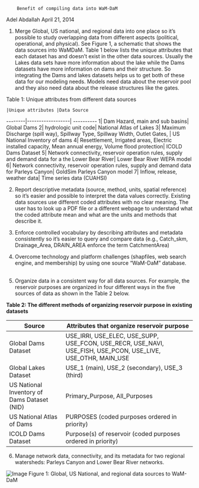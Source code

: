 		Benefit of compiling data into WaM-DaM
Adel Abdallah
April 21, 2014

1.	Merge Global, US national, and regional data into one place so it’s possible to study overlapping data from different aspects (political, operational, and physical). See Figure 1, a schematic that shows the data sources into WaMDaM.
Table 1 below lists the unique attributes that each dataset has and doesn’t exist in the other data sources. Usually the Lakes data sets have more information about the lake while the Dams datasets have more information on dams and their structure. So integrating the Dams and lakes datasets helps us to get both of these data for our modeling needs. Models need data about the reservoir pool and they also need data about the release structures like the gates.

Table 1: Unique attributes from different data sources 

	|Unique attributes |Data Source
--------|------------------| ----------
1|	Dam Hazard, main and sub basins|	Global Dams
2|	hydrologic unit code|	National Atlas of Lakes 
3|	Maximum Discharge (spill way), Spillway Type, Spillway Width, Outlet Gates, |	US National Inventory of dams 
4|	Resettlement, Irrigated areas, Electric installed capacity, Mean annual energy, Volume flood protection|	ICOLD Dams Dataset
5|	Network connectivity, reservoir operation rules, supply and demand data for a the Lower Bear River|	Lower Bear River WEPA model
6|	Network connectivity, reservoir operation rules, supply and demand data for Parleys Canyon|	GoldSim Parleys Canyon model
7|	Inflow, release, weather data|	Time series data (CUAHSI)

2.	Report descriptive metadata (source, method, units, spatial reference) so it’s easier and possible to interpret the data values correctly. Existing data sources use different coded attributes with no clear meaning. The user has to look up a PDF file or a different webpage to understand what the coded attribute mean and what are the units and methods that describe it.

3.	Enforce controlled vocabulary by describing attributes and metadata consistently so it’s easier to query and compare data (e.g., Catch_skm, Drainage_Area, DRAIN_AREA enforce the term CatchmentArea)

4.	Overcome technology and platform challenges (shapfiles, web search engine, and membership) by using one source “WaM-DaM” database.
 

5.	Organize data in a consistent way for all data sources. For example, the reservoir purposes are organized in four different ways in the five sources of data as shown in the Table 2 below. 

**Table 2: The different methods of organizing reservoir purpose in existing datasets**

Source |	Attributes that organize reservoir purpose 
-------| ------------------------------------------------------
Global Dams Dataset| USE_IRRI, USE_ELEC, USE_SUPP, USE_FCON, USE_RECR, USE_NAVI, USE_FISH, USE_PCON, USE_LIVE, USE_OTHR, MAIN_USE
Global Lakes Dataset| USE_1 (main), USE_2 (secondary), USE_3 (third)
US National Inventory of Dams Dataset (NID)| Primary_Purpose, All_Purposes
US National Atlas of Dams| PURPOSES (coded purposes ordered in priority)
ICOLD Dams Dataset| Purpose(s) of reservoir (coded purposes ordered in priority)


6.	Manage network data, connectivity, and its metadata for two regional watersheds: Parleys Canyon and Lower Bear River networks.

 ![Image](https://github.com/amabdallah/WaMDaM/blob/master/Figures/adel10.png)
Figure 1: Global, US National, and regional data sources to WaM-DaM
